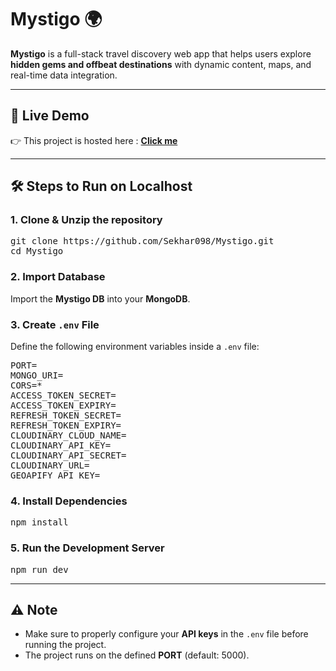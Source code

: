 <h1>Mystigo 🌍</h1>

<p><b>Mystigo</b> is a full-stack travel discovery web app that helps users explore <b>hidden gems and offbeat destinations</b> with dynamic content, maps, and real-time data integration.</p>

<hr>

<h2>🚀 Live Demo</h2>
<p>👉 This project is hosted here : <b><a href="">Click me</a></b></p>

<hr>

<h2>🛠️ Steps to Run on Localhost</h2>

<h3>1. Clone & Unzip the repository</h3>
<pre>
git clone https://github.com/Sekhar098/Mystigo.git
cd Mystigo
</pre>

<h3>2. Import Database</h3>
<p>Import the <b>Mystigo DB</b> into your <b>MongoDB</b>.</p>

<h3>3. Create <code>.env</code> File</h3>
<p>Define the following environment variables inside a <code>.env</code> file:</p>

<pre>
PORT=
MONGO_URI=
CORS=*
ACCESS_TOKEN_SECRET=
ACCESS_TOKEN_EXPIRY=
REFRESH_TOKEN_SECRET=
REFRESH_TOKEN_EXPIRY=
CLOUDINARY_CLOUD_NAME=
CLOUDINARY_API_KEY=
CLOUDINARY_API_SECRET=
CLOUDINARY_URL=
GEOAPIFY_API_KEY=
</pre>

<h3>4. Install Dependencies</h3>
<pre>
npm install
</pre>

<h3>5. Run the Development Server</h3>
<pre>
npm run dev
</pre>

<hr>

<h2>⚠️ Note</h2>
<ul>
  <li>Make sure to properly configure your <b>API keys</b> in the <code>.env</code> file before running the project.</li>
  <li>The project runs on the defined <b>PORT</b> (default: 5000).</li>
</ul>
